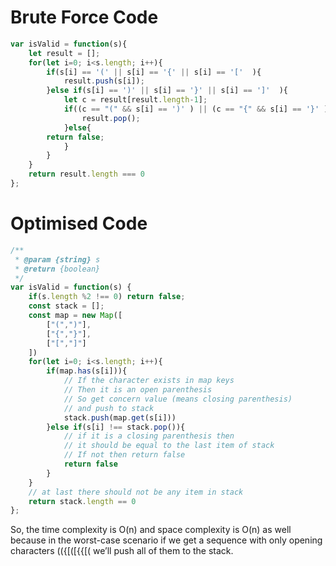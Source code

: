 # Brute Force Code

```js
var isValid = function(s){
    let result = [];
    for(let i=0; i<s.length; i++){
        if(s[i] == '(' || s[i] == '{' || s[i] == '['  ){
            result.push(s[i]);
        }else if(s[i] == ')' || s[i] == '}' || s[i] == ']'  ){
            let c = result[result.length-1];
            if((c == "(" && s[i] == ')' ) || (c == "{" && s[i] == '}' ) || (c == "[" && s[i] == ']' )){
                result.pop();
            }else{
		return false;
            }
        }
    }
    return result.length === 0
};
```

# Optimised Code

```js
/**
 * @param {string} s
 * @return {boolean}
 */
var isValid = function(s) {
    if(s.length %2 !== 0) return false;
    const stack = [];
    const map = new Map([
        ["(",")"],
        ["{","}"],
        ["[","]"]
    ])
    for(let i=0; i<s.length; i++){
        if(map.has(s[i])){
            // If the character exists in map keys
            // Then it is an open parenthesis
            // So get concern value (means closing parenthesis)
            // and push to stack
            stack.push(map.get(s[i]))
        }else if(s[i] !== stack.pop()){
            // if it is a closing parenthesis then
            // it should be equal to the last item of stack
            // If not then return false
            return false
        }
    }
    // at last there should not be any item in stack    
    return stack.length == 0
};
```

So, the time complexity is O(n) and space complexity is O(n) as well because in the worst-case scenario if we get a sequence with only opening characters (({[([{{[( we’ll push all of them to the stack.

